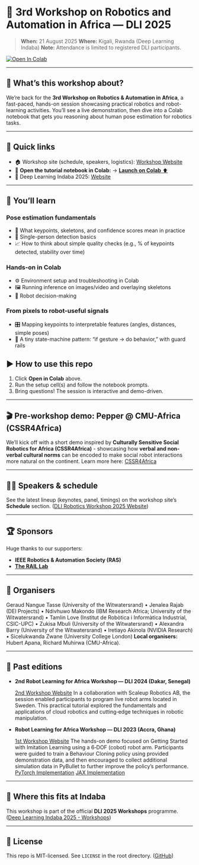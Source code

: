 # 🤖 3rd Workshop on Robotics and Automation in Africa — DLI 2025

> **When:** 21 August 2025 
> **Where:** Kigali, Rwanda (Deep Learning Indaba)
> **Note:** Attendance is limited to registered DLI participants.

[![Open In Colab](https://colab.research.google.com/assets/colab-badge.svg)](https://colab.research.google.com/drive/1JpIDhhMHealeajrV5Ul3Am7V0RtgWMrK?usp=sharing)

---

## 🚀 What’s this workshop about?

We’re back for the **3rd Workshop on Robotics & Automation in Africa**, a fast-paced, hands-on session showcasing practical robotics and robot-learning activities. You’ll see a live demonstration, then dive into a Colab notebook that gets you reasoning about human pose estimation for robotics tasks.

---

## 🧭 Quick links

* 🏠 Workshop site (schedule, speakers, logistics): [Workshop Website](https://sites.google.com/view/robot-learning-for-africa-2025/home)
* 📓 **Open the tutorial notebook in Colab:**  → [**Launch on Colab** ⬆️](https://colab.research.google.com/drive/1JpIDhhMHealeajrV5Ul3Am7V0RtgWMrK?usp=sharing)
* 💾 Deep Learning Indaba 2025: [Website](https://deeplearningindaba.com/2025/)

---

## 🎯 You’ll learn

### Pose estimation fundamentals

* 🧩 What keypoints, skeletons, and confidence scores mean in practice
* 👥 Single-person detection basics 
* 📈 How to think about simple quality checks (e.g., % of keypoints detected, stability over time)

### Hands-on in Colab

* ⚙️ Environment setup and troubleshooting in Colab
* 🖼️ Running inference on images/video and overlaying skeletons 
* 🧵 Robot decision-making

### From pixels to robot-useful signals

* 🎛️ Mapping keypoints to interpretable features (angles, distances, simple poses)
* 🔁 A tiny state-machine pattern: “if gesture → do behavior,” with guard rails

## ▶️ How to use this repo

1. Click **Open in Colab** above.
2. Run the setup cell(s) and follow the notebook prompts.
3. Bring questions! The session is interactive and demo-driven.

---

## 🎬 Pre-workshop demo: Pepper @ CMU-Africa (CSSR4Africa)

We’ll kick off with a short demo inspired by **Culturally Sensitive Social Robotics for Africa (CSSR4Africa)** - showcasing how **verbal and non-verbal cultural norms** can be encoded to make social robot interactions more natural on the continent. Learn more here: [CSSR4Africa](https://cssr4africa.github.io/overview.html)

---

## 🧑‍🏫 Speakers & schedule

See the latest lineup (keynotes, panel, timings) on the workshop site’s **Schedule** section. ([DLI Robotics Workshop 2025 Website][1])

---

## 🏆 Sponsors

Huge thanks to our supporters:

* **IEEE Robotics & Automation Society (RAS)**&#x20;
* **[The RAIL Lab](https://www.raillab.org/)**&#x20;

---

## 👥 Organisers

Geraud Nangue Tasse (University of the Witwatersrand) • Jenalea Rajab (DEI Projects) • Ndivhuwo Makondo (IBM Research Africa; University of the Witwatersrand) • Tamlin Love (Institut de Robòtica i Informàtica Industrial, CSIC-UPC) • Zukisa Mbuli (University of the Witwatersrand) • Alexandra Barry (University of the Witwatersrand) • Iretiayo Akinola (NVIDIA Research) • Sicelukwanda Zwane (University College London)
**Local organisers:** Hubert Apana, Richard Muhirwa (CMU-Africa).

---

## 📜 Past editions

* **2nd Robot Learning for Africa Workshop — DLI 2024 (Dakar, Senegal)**
  
  [2nd Workshop Website](https://sites.google.com/view/robotlearning4africa-2024)
  In a collaboration with Scaleup Robotics AB, the session enabled participants to program live robot arms located in Sweden. This practical tutorial explored the fundamentals and applications of cloud robotics and cutting‑edge techniques in robotic manipulation.
  


* **Robot Learning for Africa Workshop — DLI 2023 (Accra, Ghana)**

  [1st Workshop Website](https://sites.google.com/view/robotlearning4africa)
  The hands-on demo focused on Getting Started with Imitation Learning using a 6‑DOF (cobot) robot arm. Participants were guided to train a Behaviour Cloning policy using provided demonstration data, and then encouraged to collect additional simulation data in PyBullet to further improve the policy’s performance. [PyTorch Implementation](https://github.com/Sicelukwanda/simple-imitation-learning ) [JAX Implementation](https://github.com/Sicelukwanda/robot_learning_tutorial)


---

## 📅 Where this fits at Indaba

This workshop is part of the official **DLI 2025 Workshops** programme. ([Deep Learning Indaba 2025 - Workshops][6])

---

## 🪪 License

This repo is MIT-licensed. See `LICENSE` in the root directory. ([GitHub][2])

[1]: https://sites.google.com/view/robot-learning-for-africa-2025/home "Website for the 3rd Workshop on Robotics and Automation in Africa"
[2]: https://github.com/JenaleaR/DLI_Robotics_Workshop_2025/tree/main "GitHub Repository for the Robotics and Automation Workshop at the Deep Learning Indaba in Kgali, Rwanda 2025"
[3]: https://cssr4africa.github.io/overview.html?utm_source=chatgpt.com "CSSR - Culturally Sensitive Social Robotics for Africa"
[4]: https://sites.google.com/view/robotlearning4africa-2024/home "Website for the 2nd Workshop on Robotics and Automation in Africa"
[5]: https://sites.google.com/view/robotlearning4africa "Website for the 1st Workshop on Robotics and Automation in Africa"
[6]: https://deeplearningindaba.com/2025/workshops "Workshops - Deep Learning Indaba 2025"
